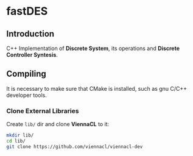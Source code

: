 # fastDES

## Introduction

C++ Implementation of **Discrete System**, its operations and **Discrete
Controller Syntesis**.

## Compiling

It is necessary to make sure that CMake is installed, such as gnu C/C++
developer tools.

### Clone External Libraries

Create `lib/` dir and clone **ViennaCL** to it:

```bash
mkdir lib/
cd lib/
git clone https://github.com/viennacl/viennacl-dev
```
